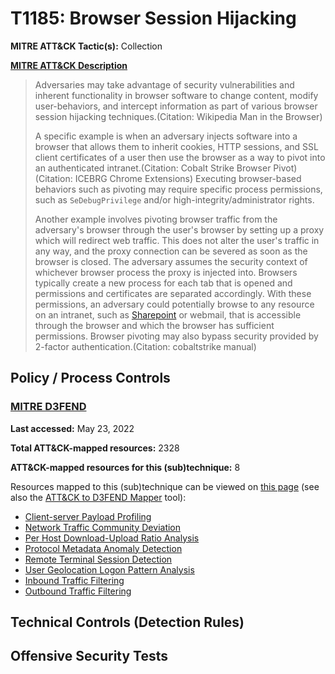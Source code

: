 # T1185: Browser Session Hijacking
**MITRE ATT&CK Tactic(s):** Collection

**[MITRE ATT&CK Description](https://attack.mitre.org/techniques/T1185)**
<blockquote>Adversaries may take advantage of security vulnerabilities and inherent functionality in browser software to change content, modify user-behaviors, and intercept information as part of various browser session hijacking techniques.(Citation: Wikipedia Man in the Browser)

A specific example is when an adversary injects software into a browser that allows them to inherit cookies, HTTP sessions, and SSL client certificates of a user then use the browser as a way to pivot into an authenticated intranet.(Citation: Cobalt Strike Browser Pivot)(Citation: ICEBRG Chrome Extensions) Executing browser-based behaviors such as pivoting may require specific process permissions, such as <code>SeDebugPrivilege</code> and/or high-integrity/administrator rights.

Another example involves pivoting browser traffic from the adversary's browser through the user's browser by setting up a proxy which will redirect web traffic. This does not alter the user's traffic in any way, and the proxy connection can be severed as soon as the browser is closed. The adversary assumes the security context of whichever browser process the proxy is injected into. Browsers typically create a new process for each tab that is opened and permissions and certificates are separated accordingly. With these permissions, an adversary could potentially browse to any resource on an intranet, such as [Sharepoint](https://attack.mitre.org/techniques/T1213/002) or webmail, that is accessible through the browser and which the browser has sufficient permissions. Browser pivoting may also bypass security provided by 2-factor authentication.(Citation: cobaltstrike manual)</blockquote>

## Policy / Process Controls
### [MITRE D3FEND](https://d3fend.mitre.org/)
**Last accessed:** May 23, 2022

**Total ATT&CK-mapped resources:** 2328

**ATT&CK-mapped resources for this (sub)technique:** 8

Resources mapped to this (sub)technique can be viewed on [this page](https://d3fend.mitre.org/) (see also the [ATT&CK to D3FEND Mapper](https://d3fend.mitre.org/tools/attack-mapper) tool):

* [Client-server Payload Profiling](https://d3fend.mitre.org/technique/d3f:Client-serverPayloadProfiling)
* [Network Traffic Community Deviation](https://d3fend.mitre.org/technique/d3f:NetworkTrafficCommunityDeviation)
* [Per Host Download-Upload Ratio Analysis](https://d3fend.mitre.org/technique/d3f:PerHostDownload-UploadRatioAnalysis)
* [Protocol Metadata Anomaly Detection](https://d3fend.mitre.org/technique/d3f:ProtocolMetadataAnomalyDetection)
* [Remote Terminal Session Detection](https://d3fend.mitre.org/technique/d3f:RemoteTerminalSessionDetection)
* [User Geolocation Logon Pattern Analysis](https://d3fend.mitre.org/technique/d3f:UserGeolocationLogonPatternAnalysis)
* [Inbound Traffic Filtering](https://d3fend.mitre.org/technique/d3f:InboundTrafficFiltering)
* [Outbound Traffic Filtering](https://d3fend.mitre.org/technique/d3f:OutboundTrafficFiltering)

## Technical Controls (Detection Rules)

## Offensive Security Tests
